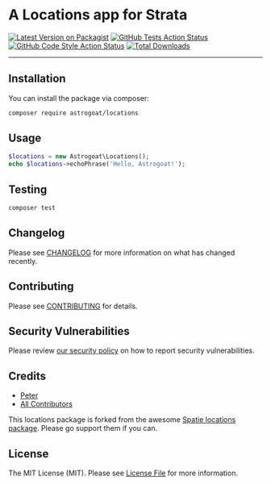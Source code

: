 # A Locations app for Strata

[![Latest Version on Packagist](https://img.shields.io/packagist/v/astrogoat/locations.svg?style=flat-square)](https://packagist.org/packages/astrogoat/locations)
[![GitHub Tests Action Status](https://img.shields.io/github/workflow/status/astrogoat/locations/run-tests?label=tests)](https://github.com/astrogoat/locations/actions?query=workflow%3Arun-tests+branch%3Amain)
[![GitHub Code Style Action Status](https://img.shields.io/github/workflow/status/astrogoat/locations/Check%20&%20fix%20styling?label=code%20style)](https://github.com/astrogoat/locations/actions?query=workflow%3A"Check+%26+fix+styling"+branch%3Amain)
[![Total Downloads](https://img.shields.io/packagist/dt/astrogoat/locations.svg?style=flat-square)](https://packagist.org/packages/astrogoat/locations)

---

## Installation

You can install the package via composer:

```bash
composer require astrogoat/locations
```

## Usage

```php
$locations = new Astrogoat\Locations();
echo $locations->echoPhrase('Hello, Astrogoat!');
```

## Testing

```bash
composer test
```

## Changelog

Please see [CHANGELOG](CHANGELOG.md) for more information on what has changed recently.

## Contributing

Please see [CONTRIBUTING](.github/CONTRIBUTING.md) for details.

## Security Vulnerabilities

Please review [our security policy](../../security/policy) on how to report security vulnerabilities.

## Credits

- [Peter](https://github.com/astrogoat)
- [All Contributors](../../contributors)

This locations package is forked from the awesome [Spatie locations package](https://github.com/spatie/package-locations-laravel#support-us). Please go support them if you can.




## License

The MIT License (MIT). Please see [License File](LICENSE.md) for more information.
